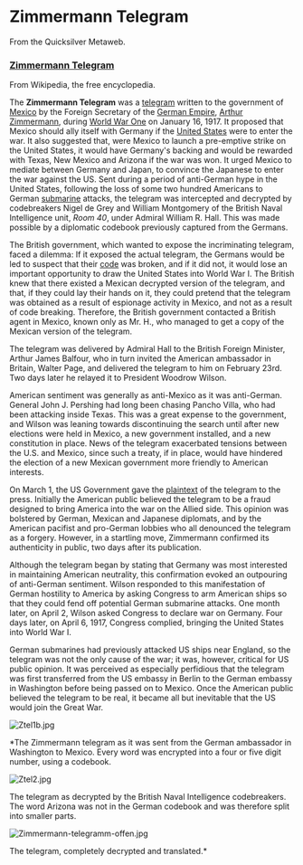 
# Zimmermann Telegram

From the Quicksilver Metaweb.

### [Zimmermann Telegram](/http-en-wikipedia-org-wiki-zimmermann-telegram)

 
From Wikipedia, the free encyclopedia. 

The **Zimmermann Telegram** was a [telegram](/http-en-wikipedia-org-wiki-telegram) written to the government of [Mexico](/http-en-wikipedia-org-wiki-mexico) by the Foreign Secretary of the [German Empire](/http-en-wikipedia-org-wiki-german-empire), [Arthur Zimmermann](/http-en-wikipedia-org-wiki-arthur-zimmermann), during [World War One](/http-en-wikipedia-org-wiki-world-war-one) on January 16, 1917. It proposed that Mexico should ally itself with Germany if the [United States](/http-en-wikipedia-org-wiki-united-states) were to enter the war. It also suggested that, were Mexico to launch a pre-emptive strike on the United States, it would have Germany's backing and would be rewarded with Texas, New Mexico and Arizona if the war was won. It urged Mexico to mediate between Germany and Japan, to convince the Japanese to enter the war against the US. Sent during a period of anti-German hype in the United States, following the loss of some two hundred Americans to German [submarine](/http-en-wikipedia-org-wiki-submarine) attacks, the telegram was intercepted and decrypted by codebreakers Nigel de Grey and William Montgomery of the British Naval Intelligence unit, *Room 40*, under Admiral William R. Hall. This was made possible by a diplomatic codebook previously captured from the Germans. 

The British government, which wanted to expose the incriminating telegram, faced a dilemma: If it exposed the actual telegram, the Germans would be led to suspect that their [code](/http-en-wikipedia-org-wiki-code) was broken, and if it did not, it would lose an important opportunity to draw the United States into World War I. The British knew that there existed a Mexican decrypted version of the telegram, and that, if they could lay their hands on it, they could pretend that the telegram was obtained as a result of espionage activity in Mexico, and not as a result of code breaking. Therefore, the British government contacted a British agent in Mexico, known only as Mr. H., who managed to get a copy of the Mexican version of the telegram. 

The telegram was delivered by Admiral Hall to the British Foreign Minister, Arthur James Balfour, who in turn invited the American ambassador in Britain, Walter Page, and delivered the telegram to him on February 23rd. Two days later he relayed it to President Woodrow Wilson. 

American sentiment was generally as anti-Mexico as it was anti-German. General John J. Pershing had long been chasing Pancho Villa, who had been attacking inside Texas. This was a great expense to the government, and Wilson was leaning towards discontinuing the search until after new elections were held in Mexico, a new government installed, and a new constitution in place. News of the telegram exacerbated tensions between the U.S. and Mexico, since such a treaty, if in place, would have hindered the election of a new Mexican government more friendly to American interests. 

On March 1, the US Government gave the [plaintext](/http-en-wikipedia-org-wiki-plaintext) of the telegram to the press. Initially the American public believed the telegram to be a fraud designed to bring America into the war on the Allied side. This opinion was bolstered by German, Mexican and Japanese diplomats, and by the American pacifist and pro-German lobbies who all denounced the telegram as a forgery. However, in a startling move, Zimmermann confirmed its authenticity in public, two days after its publication. 

Although the telegram began by stating that Germany was most interested in maintaining American neutrality, this confirmation evoked an outpouring of anti-German sentiment. Wilson responded to this manifestation of German hostility to America by asking Congress to arm American ships so that they could fend off potential German submarine attacks. One month later, on April 2, Wilson asked Congress to declare war on Germany. Four days later, on April 6, 1917, Congress complied, bringing the United States into World War I. 

German submarines had previously attacked US ships near England, so the telegram was not the only cause of the war; it was, however, critical for US public opinion. It was perceived as especially perfidious that the telegram was first transferred from the US embassy in Berlin to the German embassy in Washington before being passed on to Mexico. Once the American public believed the telegram to be real, it became all but inevitable that the US would join the Great War. 

![Ztel1b.jpg](/images/Ztel1b.jpg)  

*The Zimmermann telegram as it was sent from the German ambassador in Washington to Mexico. Every word was encrypted into a four or five digit number, using a codebook.  

![Ztel2.jpg](/images/Ztel2.jpg)  

The telegram as decrypted by the British Naval Intelligence codebreakers. The word Arizona was not in the German codebook and was therefore split into smaller parts.  

![Zimmermann-telegramm-offen.jpg](/images/Zimmermann-telegramm-offen.jpg)  

The telegram, completely decrypted and translated.*
